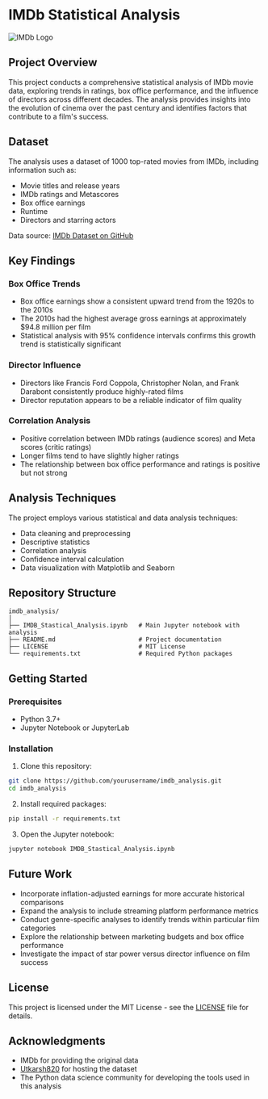 # IMDb Statistical Analysis

![IMDb Logo](https://upload.wikimedia.org/wikipedia/commons/thumb/6/69/IMDB_Logo_2016.svg/320px-IMDB_Logo_2016.svg.png)

## Project Overview

This project conducts a comprehensive statistical analysis of IMDb movie data, exploring trends in ratings, box office performance, and the influence of directors across different decades. The analysis provides insights into the evolution of cinema over the past century and identifies factors that contribute to a film's success.

## Dataset

The analysis uses a dataset of 1000 top-rated movies from IMDb, including information such as:
- Movie titles and release years
- IMDb ratings and Metascores
- Box office earnings
- Runtime
- Directors and starring actors

Data source: [IMDb Dataset on GitHub](https://raw.githubusercontent.com/utkarsh820/Datasets/refs/heads/main/imdb.csv)

## Key Findings

### Box Office Trends
- Box office earnings show a consistent upward trend from the 1920s to the 2010s
- The 2010s had the highest average gross earnings at approximately $94.8 million per film
- Statistical analysis with 95% confidence intervals confirms this growth trend is statistically significant

### Director Influence
- Directors like Francis Ford Coppola, Christopher Nolan, and Frank Darabont consistently produce highly-rated films
- Director reputation appears to be a reliable indicator of film quality

### Correlation Analysis
- Positive correlation between IMDb ratings (audience scores) and Meta scores (critic ratings)
- Longer films tend to have slightly higher ratings
- The relationship between box office performance and ratings is positive but not strong

## Analysis Techniques

The project employs various statistical and data analysis techniques:
- Data cleaning and preprocessing
- Descriptive statistics
- Correlation analysis
- Confidence interval calculation
- Data visualization with Matplotlib and Seaborn

## Repository Structure

```
imdb_analysis/
│
├── IMDB_Stastical_Analysis.ipynb   # Main Jupyter notebook with analysis
├── README.md                       # Project documentation
├── LICENSE                         # MIT License
└── requirements.txt                # Required Python packages
```

## Getting Started

### Prerequisites
- Python 3.7+
- Jupyter Notebook or JupyterLab

### Installation

1. Clone this repository:
```bash
git clone https://github.com/yourusername/imdb_analysis.git
cd imdb_analysis
```

2. Install required packages:
```bash
pip install -r requirements.txt
```

3. Open the Jupyter notebook:
```bash
jupyter notebook IMDB_Stastical_Analysis.ipynb
```

## Future Work

- Incorporate inflation-adjusted earnings for more accurate historical comparisons
- Expand the analysis to include streaming platform performance metrics
- Conduct genre-specific analyses to identify trends within particular film categories
- Explore the relationship between marketing budgets and box office performance
- Investigate the impact of star power versus director influence on film success

## License

This project is licensed under the MIT License - see the [LICENSE](LICENSE) file for details.

## Acknowledgments

- IMDb for providing the original data
- [Utkarsh820](https://github.com/utkarsh820) for hosting the dataset
- The Python data science community for developing the tools used in this analysis
